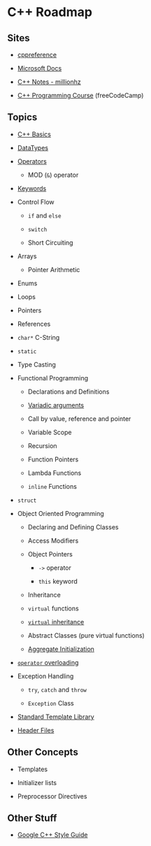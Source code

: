# C++ Roadmap

## Sites

- [cppreference](https://en.cppreference.com/w/)

- [Microsoft Docs](https://docs.microsoft.com/en-us/cpp/cpp/?view=msvc-170)

- [C++ Notes - millionhz](https://github.com/millionhz/cplusplus-notes)

- [C++ Programming Course](https://www.youtube.com/watch?v=8jLOx1hD3_o) (freeCodeCamp)

## Topics

- [C++ Basics](https://github.com/millionhz/cplusplus-notes)

- [DataTypes](https://docs.oracle.com/cd/E19253-01/817-6223/chp-typeopexpr-2/index.html)

- [Operators](https://github.com/millionhz/cplusplus-notes#operators)

  - MOD (`&`) operator

- [Keywords](https://en.cppreference.com/w/cpp/keyword)

- Control Flow

  - `if` and `else`

  - `switch`

  - Short Circuiting

- Arrays

  - Pointer Arithmetic

- Enums

- Loops

- Pointers

- References

- `char*` C-String

- `static`

- Type Casting

- Functional Programming

  - Declarations and Definitions

  - [Variadic arguments](https://en.cppreference.com/w/cpp/language/variadic_arguments)

  - Call by value, reference and pointer

  - Variable Scope

  - Recursion

  - Function Pointers

  - Lambda Functions

  - `inline` Functions

- `struct`

- Object Oriented Programming

  - Declaring and Defining Classes

  - Access Modifiers

  - Object Pointers

    - `->` operator

    - `this` keyword

  - Inheritance

  - `virtual` functions

  - [`virtual` inheritance](https://www.cprogramming.com/tutorial/virtual_inheritance.html)

  - Abstract Classes (pure virtual functions)

  - [Aggregate Initialization](https://docs.microsoft.com/en-us/cpp/cpp/initializing-classes-and-structs-without-constructors-cpp?view=msvc-170)

- [`operator` overloading](https://docs.microsoft.com/en-us/cpp/cpp/operator-overloading?view=msvc-170)

- Exception Handling

  - `try`, `catch` and `throw`

  - `Exception` Class

- [Standard Template Library](https://en.cppreference.com/w/cpp/container)

- [Header Files](https://www.youtube.com/watch?v=9RJTQmK0YPI)

## Other Concepts

- Templates

- Initializer lists

- Preprocessor Directives

## Other Stuff

- [Google C++ Style Guide](https://google.github.io/styleguide/cppguide.html)
